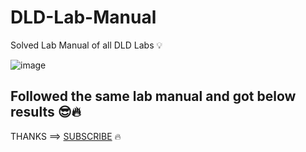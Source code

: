 # DLD-Lab-Manual

Solved Lab Manual of all DLD Labs 💡

![image](https://github.com/SaadARazzaq/EL1005_DLD-Lab-Manual/assets/123338307/1c010d7a-605e-4509-9ec1-621d682ec8e1)

## Followed the same lab manual and got below results 😎🔥




THANKS ==> [SUBSCRIBE](https://www.youtube.com/channel/UCD7sQyEbW50jfkiEzlqTL-Q) 🔥
